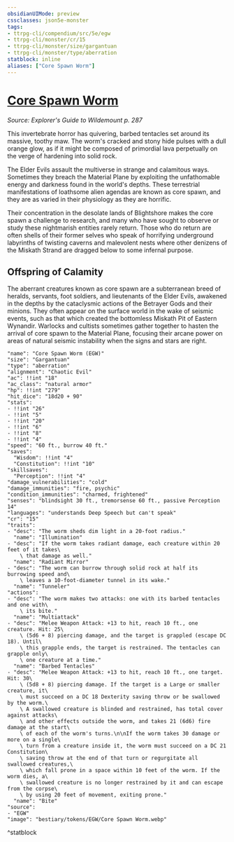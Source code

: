 ```yaml
---
obsidianUIMode: preview
cssclasses: json5e-monster
tags:
- ttrpg-cli/compendium/src/5e/egw
- ttrpg-cli/monster/cr/15
- ttrpg-cli/monster/size/gargantuan
- ttrpg-cli/monster/type/aberration
statblock: inline
aliases: ["Core Spawn Worm"]
---
```

# [Core Spawn Worm](3-Compendium\CLI\bestiary\aberration/core-spawn-worm-egw.md)
*Source: Explorer's Guide to Wildemount p. 287*  

This invertebrate horror has quivering, barbed tentacles set around its massive, toothy maw. The worm's cracked and stony hide pulses with a dull orange glow, as if it might be composed of primordial lava perpetually on the verge of hardening into solid rock.

The Elder Evils assault the multiverse in strange and calamitous ways. Sometimes they breach the Material Plane by exploiting the unfathomable energy and darkness found in the world's depths. These terrestrial manifestations of loathsome alien agendas are known as core spawn, and they are as varied in their physiology as they are horrific.

Their concentration in the desolate lands of Blightshore makes the core spawn a challenge to research, and many who have sought to observe or study these nightmarish entities rarely return. Those who do return are often shells of their former selves who speak of horrifying underground labyrinths of twisting caverns and malevolent nests where other denizens of the Miskath Strand are dragged below to some infernal purpose.

## Offspring of Calamity

The aberrant creatures known as core spawn are a subterranean breed of heralds, servants, foot soldiers, and lieutenants of the Elder Evils, awakened in the depths by the cataclysmic actions of the Betrayer Gods and their minions. They often appear on the surface world in the wake of seismic events, such as that which created the bottomless Miskath Pit of Eastern Wynandir. Warlocks and cultists sometimes gather together to hasten the arrival of core spawn to the Material Plane, focusing their arcane power on areas of natural seismic instability when the signs and stars are right.

```statblock
"name": "Core Spawn Worm (EGW)"
"size": "Gargantuan"
"type": "aberration"
"alignment": "Chaotic Evil"
"ac": !!int "18"
"ac_class": "natural armor"
"hp": !!int "279"
"hit_dice": "18d20 + 90"
"stats":
- !!int "26"
- !!int "5"
- !!int "20"
- !!int "6"
- !!int "8"
- !!int "4"
"speed": "60 ft., burrow 40 ft."
"saves":
  "Wisdom": !!int "4"
  "Constitution": !!int "10"
"skillsaves":
  "Perception": !!int "4"
"damage_vulnerabilities": "cold"
"damage_immunities": "fire, psychic"
"condition_immunities": "charmed, frightened"
"senses": "blindsight 30 ft., tremorsense 60 ft., passive Perception 14"
"languages": "understands Deep Speech but can't speak"
"cr": "15"
"traits":
- "desc": "The worm sheds dim light in a 20-foot radius."
  "name": "Illumination"
- "desc": "If the worm takes radiant damage, each creature within 20 feet of it takes\
    \ that damage as well."
  "name": "Radiant Mirror"
- "desc": "The worm can burrow through solid rock at half its burrowing speed and\
    \ leaves a 10-foot-diameter tunnel in its wake."
  "name": "Tunneler"
"actions":
- "desc": "The worm makes two attacks: one with its barbed tentacles and one with\
    \ its bite."
  "name": "Multiattack"
- "desc": "Melee Weapon Attack: +13 to hit, reach 10 ft., one creature. Hit: 25\
    \ (5d6 + 8) piercing damage, and the target is grappled (escape DC 18). Until\
    \ this grapple ends, the target is restrained. The tentacles can grapple only\
    \ one creature at a time."
  "name": "Barbed Tentacles"
- "desc": "Melee Weapon Attack: +13 to hit, reach 10 ft., one target. Hit: 30\
    \ (5d8 + 8) piercing damage. If the target is a Large or smaller creature, it\
    \ must succeed on a DC 18 Dexterity saving throw or be swallowed by the worm.\
    \ A swallowed creature is blinded and restrained, has total cover against attacks\
    \ and other effects outside the worm, and takes 21 (6d6) fire damage at the start\
    \ of each of the worm's turns.\n\nIf the worm takes 30 damage or more on a single\
    \ turn from a creature inside it, the worm must succeed on a DC 21 Constitution\
    \ saving throw at the end of that turn or regurgitate all swallowed creatures,\
    \ which fall prone in a space within 10 feet of the worm. If the worm dies, a\
    \ swallowed creature is no longer restrained by it and can escape from the corpse\
    \ by using 20 feet of movement, exiting prone."
  "name": "Bite"
"source":
- "EGW"
"image": "bestiary/tokens/EGW/Core Spawn Worm.webp"
```
^statblock